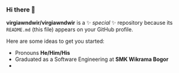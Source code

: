 ### Hi there 👋


**virgiawndwir/virgiawndwir** is a ✨ _special_ ✨ repository because its `README.md` (this file) appears on your GitHub profile.

Here are some ideas to get you started:
- Pronouns **He/Him/His**
- Graduated as a Software Engineering at **SMK Wikrama Bogor**
- 
